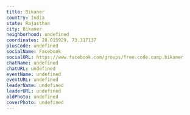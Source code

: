 ```yaml
---
title: Bikaner
country: India
state: Rajasthan
city: Bikaner
neighborhood: undefined
coordinates: 28.015929, 73.317137
plusCode: undefined
socialName: Facebook
socialURL: https://www.facebook.com/groups/free.code.camp.bikaner
chatName: undefined
chatURL: undefined
eventName: undefined
eventURL: undefined
leaderName: undefined
leaderURL: undefined
oldPhoto: undefined
coverPhoto: undefined
---
```

